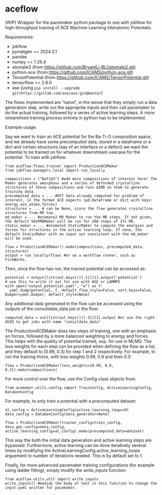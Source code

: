 # aceflow

(WIP) Wrapper for the pacemaker python package to use with jobflow for high-throughput training of ACE Machine Learning Interatomic Potentials.

Requirements:
- jobflow
- pymatgen == 2024.3.1
- pandas
- numpy == 1.26.4
- atomate2 (from https://github.com/BryantLi-BLI/atomate2.git)
- python-ace (from https://github.com/ICAMS/python-ace.git)
- TensotPotential (from https://github.com/ICAMS/TensorPotential.git)
- tensorflow >= 2.8.0
- ase (using ```pip install --upgrade git+https://gitlab.com/ase/ase.git@master```)

The flows implememted are "naive", in the sense that they simply run a data generation step, write out the approprite inputs and then call pacemaker to do the actual training, followed by a series of active learning steps. A more streamlined training process entirely in python has to be implemented. 

Example usage:

Say we want to train an ACE potential for the Ba-Ti-O composition space, and we already have some precomputed data, stored in a dataframe or a dict and certain structures (say of an interface or a defect) we want the potential to be trained on for whatever downstream usecase for the potential. To train with jobflow:
```
from aceflow.flows.trainer import ProductionACEMaker
from jobflow.managers.local import run_locally

compositions = ["BaTiO3"] #add more compositions of interest here! The Maker generates amorphous and a series of deformed crystalline structures of these compositions and runs AIMD on them to generate training data.
precomputed_data = ... #DFT data already computed for problem of interest, in the format ACE expects (pd.DataFrame or dict with keys: energy,ase_atoms,forces)
structures = ... # can be None, since the flow generates crystalline structures from MP too.
md_maker = ... #atomate2 MD Maker to run the MD steps. If not given, the default VASPMDMaker will be run for 200 steps of 2fs MD.
static_maker = ... #atomate2 StaticMaker to compute the energies and forces for structures in the active learning loop. If none, the default StaticMaker with an input set consistent with the md_maker will be used.

flow = ProductionACEMaker().make(compositions, precomputed_data, structures)
output = run_locally(flow) #or on a workflow runner, such as FireWorks.
```
Then, once the flow has run, the trained potential can be accessed as:
```
potential = output[list(out.keys())[-1]][1].output['potential']
# use this to write it out for use with ASE or LAMMPS
with open("output_potential.yaml", "w") as f:
  yaml.dump(potential, f, default_flow_style=False, sort_keys=False, Dumper=yaml.Dumper, default_style=None)
```
Any additional data generated in the flow can be accessed using the outputs of the consolidate_data job in the flow:
```
computed_data = out[list(out.keys())[-3]][1].output #or use the right UUID to get jobs with name "consildate_data"
```

The ProductionACEMaker does two steps of training, one with an emphasis on forces, followed by a more balanced weighting to energy and forces. This helps with the quality of potential trained, esp. for use in MLMD. The loss weights for each step can be provided when defining the flow as a list, and they default to [0.99, 0.3] for step 1 and 2 respectively. For example, to run the training thrice, with loss weights 0.99, 0.9 and then 0.3:
```
flow = ProductionACEMaker(loss_weights=[0.99, 0.9, 0.3]).make(compositions)
```

For more control over the flow, use the Config class objects from:
```
from acemaker.utils.config import TrainConfig, ActiveLearningConfig, DataGenConfig
```

For example, to only train a potential with a precomputed dataset:
```
al_config = ActiveLearningConfig(active_learning_loops=0)
data_config = DataGenConfig(data_generator=None)

flow = ProductionACEMaker(trainer_config=train_config, data_gen_config=data_config, active_learning_config=al_config).make(precomputed_data=dataset)
```
This way the both the initial data generation and active learning steps are bypassed. 
Furthermore, active learning can be done iteratively several times by modifying the ActiveLearningConfig.active_learning_loops arguement to number of iterations needed. This is by default set to 1.

Finally, for more advanced pacemaker training configurations (for example using ladder fitting), simply modify the write_inputs function:
```
from aceflow.utils.util import write_inputs
write_inputs() #modidy the body of text in this function to change the input.yaml written for pacemaker.
```

